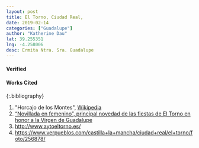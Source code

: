 ```yaml
---
layout: post
title: El Torno, Ciudad Real,
date: 2019-02-14
categories: ["Guadalupe"]
author: "Katherine Dau"
lat: 39.255351
lng: -4.258006
desc: Ermita Ntra. Sra. Guadalupe
---
```

#### Verified
#### Works Cited

{:.bibliography}
1. "Horcajo de los Montes", [Wikipedia](https://es.wikipedia.org/wiki/Horcajo_de_los_Montes)
2. [“Novillada en femenino”, principal novedad de las fiestas de El Torno en honor a la Virgen de Guadalupe](http://www.ayuntamientoeltorno.es/noticias/72-novillada-en-femenino-principal-novedad-de-las-fiestas-de-el-torno-en-honor-a-la-virgen-de-guadalupe.html)
3. http://www.aytoeltorno.es/
4. https://www.verpueblos.com/castilla+la+mancha/ciudad+real/el+torno/foto/256878/
